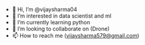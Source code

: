 - 👋 Hi, I’m @vijaysharma04
- 👀 I’m interested in data scientist and ml
- 🌱 I’m currently learning python
- 💞️ I’m looking to collaborate on (Drone)
- 📫 How to reach me (vijaysharma579@gmail.com)


<!---
vijaysharma04/vijaysharma04 is a ✨ special ✨ repository because its `README.md` (this file) appears on your GitHub profile.
You can click the Preview link to take a look at your changes.
--->
